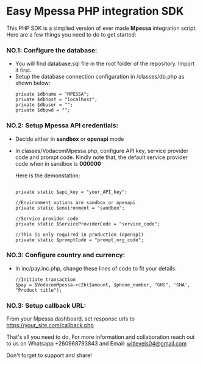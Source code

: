 # Easy **Mpessa PHP** integration SDK

This PHP SDK is a simplied version of ever made **Mpessa** integration script. Here are a few things you need to do to get started:

### NO.1: Configure the database:
- You will find database.sql file in the root folder of the repository. Import it first.
- Setup the database connection configuration in /classes/db.php as shown below:
  ```
  private $dbname = "MPESSA";
  private $dbhost = "localhost";
  private $dbuser = "";
  private $dbpwd = "";
  ```

### NO.2: Setup Mpessa API credentials:
- Decide either in **sandbox** or **openapi** mode
- In classes/VodacomMpessa.php, configure API key, service provider code and prompt code.
  Kindly note that, the default service provider code when in sandbox is **000000**

  Here is the demonstation:
  ```

  private static $api_key = "your_API_key";

  //Environment options are sandbox or openapi
  private static $environment = "sandbox";

  //Service provider code
  private static $ServiceProviderCode = "service_code";
  
  //This is only required in production (openapi)
  private static $promptCode = "prompt_org_code";

  ```


### NO.3: Configure country and currency:
- In inc/pay.inc.php, change these lines of code to fit your details:
   ```
   //Initiate transaction
   $pay = $VodacomMpessa->c2b($amount, $phone_number, "GHS", 'GHA', "Product title");
   ```

### NO.3: Setup callback URL:
From your Mpessa dashboard, set response urls to https://your_site.com/callback.php


That's all you need to do. For more information and collaboration reach out to us on Whatsapp +260968793843 and Email: witlevels04@gmail.com

Don't forget to support and share!



